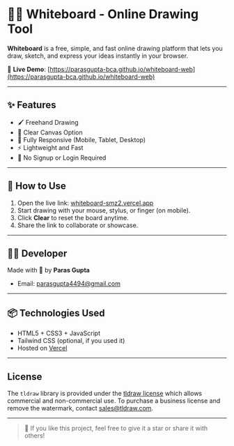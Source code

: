 # 🧑‍🎨 Whiteboard - Online Drawing Tool

**Whiteboard** is a free, simple, and fast online drawing platform that lets you draw, sketch, and express your ideas instantly in your browser.

🔗 **Live Demo**: [https://parasgupta-bca.github.io/whiteboard-web](https://parasgupta-bca.github.io/whiteboard-web)

---

## ✨ Features

- 🖌️ Freehand Drawing
- 🧼 Clear Canvas Option
- 📱 Fully Responsive (Mobile, Tablet, Desktop)
- ⚡ Lightweight and Fast
- 🚫 No Signup or Login Required

---

## 🚀 How to Use

1. Open the live link: [whiteboard-smz2.vercel.app](https://whiteboard-smz2.vercel.app)
2. Start drawing with your mouse, stylus, or finger (on mobile).
3. Click **Clear** to reset the board anytime.
4. Share the link to collaborate or showcase.

---

## 🧑‍💻 Developer

Made with 💙 by **Paras Gupta**

- Email: parasgupta4494@gmail.com

---

## 📦 Technologies Used

- HTML5 + CSS3 + JavaScript
- Tailwind CSS (optional, if you used it)
- Hosted on [Vercel](https://vercel.com)

---

## License

The `tldraw` library is provided under the
[tldraw license](https://github.com/tldraw/tldraw/blob/main/LICENSE.md) which
allows commercial and non-commercial use. To purchase a business license and
remove the watermark, contact [sales@tldraw.com](mailto:sales@tldraw.com).

---

> 🌟 If you like this project, feel free to give it a star or share it with others!
